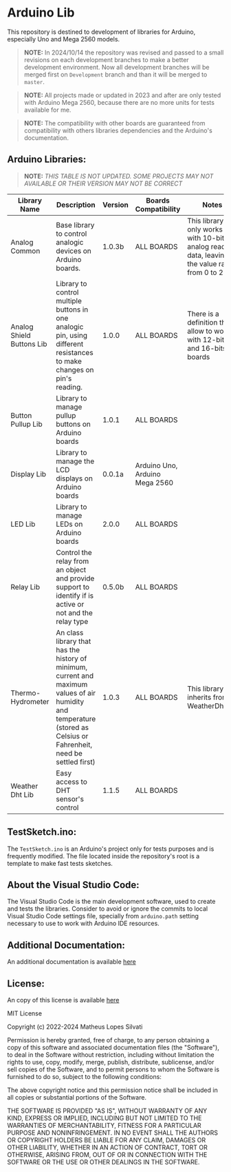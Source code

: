 # Arduino Lib

This repository is destined to development of libraries for Arduino, especially Uno and Mega 2560 models.

> **NOTE:** In 2024/10/14 the repository was revised and passed to a small revisions on each development branches to make a better development environment. Now all development branches will be merged first on `Development` branch and than it will be merged to `master`.

> **NOTE:** All projects made or updated in 2023 and after are only tested with Arduino Mega 2560, because there are no more units for tests available for me.

> **NOTE:** The compatibility with other boards are guaranteed from compatibility with others libraries dependencies and the Arduino's documentation.

## Arduino Libraries:

> **NOTE:** *THIS TABLE IS NOT UPDATED. SOME PROJECTS MAY NOT AVAILABLE OR THEIR VERSION MAY NOT BE CORRECT*

| Library Name | Description | Version | Boards Compatibility | Notes |
| ------------ | ----------- | ------- | -------------------- | ----- |
| Analog Common | Base library to control analogic devices on Arduino boards. | 1.0.3b | ALL BOARDS | This library only works with 10-bits analog reading data, leaving the value range from 0 to 255. 
| Analog Shield Buttons Lib | Library to control multiple buttons in one analogic pin, using different resistances to make changes on pin's reading. | 1.0.0 | ALL BOARDS | There is a definition that allow to work with 12-bits and 16-bits boards |
| Button Pullup Lib | Library to manage pullup buttons on Arduino boards | 1.0.1 | ALL BOARDS |
| Display Lib | Library to manage the LCD displays on Arduino boards | 0.0.1a | Arduino Uno, Arduino Mega 2560 |
| LED Lib | Library to manage LEDs on Arduino boards | 2.0.0 | ALL BOARDS |
| Relay Lib | Control the relay from an object and provide support to identify if is active or not and the relay type | 0.5.0b | ALL BOARDS |
| Thermo-Hydrometer | An class library that has the history of minimum, current and maximum values of air humidity and temperature (stored as Celsius or Fahrenheit, need be settled first) | 1.0.3 | ALL BOARDS | This library is inherits from WeatherDhtLib. |
| Weather Dht Lib | Easy access to DHT sensor's control | 1.1.5 | ALL BOARDS |

## TestSketch.ino:

The `TestSketch.ino` is an Arduino's project only for tests purposes and is frequently modified. The file located inside the repository's root is a template to make fast tests sketches.

## About the Visual Studio Code:

The Visual Studio Code is the main development software, used to create and tests the libraries. Consider to avoid or ignore the commits to local Visual Studio Code settings file, specially from `arduino.path` setting necessary to use to work with Arduino IDE resources.

## Additional Documentation:

An additional documentation is available [here](./Docs)

## License:

An copy of this license is available [here](./LICENSE.txt)

MIT License

Copyright (c) 2022-2024 Matheus Lopes Silvati

Permission is hereby granted, free of charge, to any person obtaining a copy
of this software and associated documentation files (the "Software"), to deal
in the Software without restriction, including without limitation the rights
to use, copy, modify, merge, publish, distribute, sublicense, and/or sell
copies of the Software, and to permit persons to whom the Software is
furnished to do so, subject to the following conditions:

The above copyright notice and this permission notice shall be included in all
copies or substantial portions of the Software.

THE SOFTWARE IS PROVIDED "AS IS", WITHOUT WARRANTY OF ANY KIND, EXPRESS OR
IMPLIED, INCLUDING BUT NOT LIMITED TO THE WARRANTIES OF MERCHANTABILITY,
FITNESS FOR A PARTICULAR PURPOSE AND NONINFRINGEMENT. IN NO EVENT SHALL THE
AUTHORS OR COPYRIGHT HOLDERS BE LIABLE FOR ANY CLAIM, DAMAGES OR OTHER
LIABILITY, WHETHER IN AN ACTION OF CONTRACT, TORT OR OTHERWISE, ARISING FROM,
OUT OF OR IN CONNECTION WITH THE SOFTWARE OR THE USE OR OTHER DEALINGS IN THE
SOFTWARE.